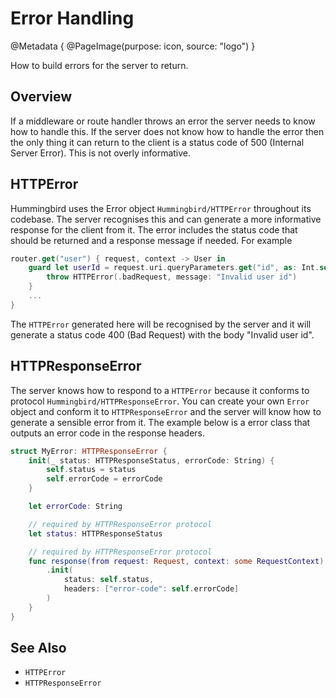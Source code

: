 # Error Handling

@Metadata {
    @PageImage(purpose: icon, source: "logo")
}

How to build errors for the server to return.

## Overview

If a middleware or route handler throws an error the server needs to know how to handle this. If the server does not know how to handle the error then the only thing it can return to the client is a status code of 500 (Internal Server Error). This is not overly informative.

## HTTPError

Hummingbird uses the Error object ``Hummingbird/HTTPError`` throughout its codebase. The server recognises this and can generate a more informative response for the client from it. The error includes the status code that should be returned and a response message if needed. For example 

```swift
router.get("user") { request, context -> User in
    guard let userId = request.uri.queryParameters.get("id", as: Int.self) else {
        throw HTTPError(.badRequest, message: "Invalid user id")
    }
    ...
}
```
The `HTTPError` generated here will be recognised by the server and it will generate a status code 400 (Bad Request) with the body "Invalid user id".

## HTTPResponseError

The server knows how to respond to a `HTTPError` because it conforms to protocol ``Hummingbird/HTTPResponseError``. You can create your own `Error` object and conform it to `HTTPResponseError` and the server will know how to generate a sensible error from it. The example below is a error class that outputs an error code in the response headers.

```swift
struct MyError: HTTPResponseError {
    init(_ status: HTTPResponseStatus, errorCode: String) {
        self.status = status
        self.errorCode = errorCode
    }

    let errorCode: String

    // required by HTTPResponseError protocol
    let status: HTTPResponseStatus

    // required by HTTPResponseError protocol
    func response(from request: Request, context: some RequestContext) throws -> Response {
        .init(
            status: self.status,
            headers: ["error-code": self.errorCode]
        )
    }
}
```

## See Also

- ``HTTPError``
- ``HTTPResponseError``